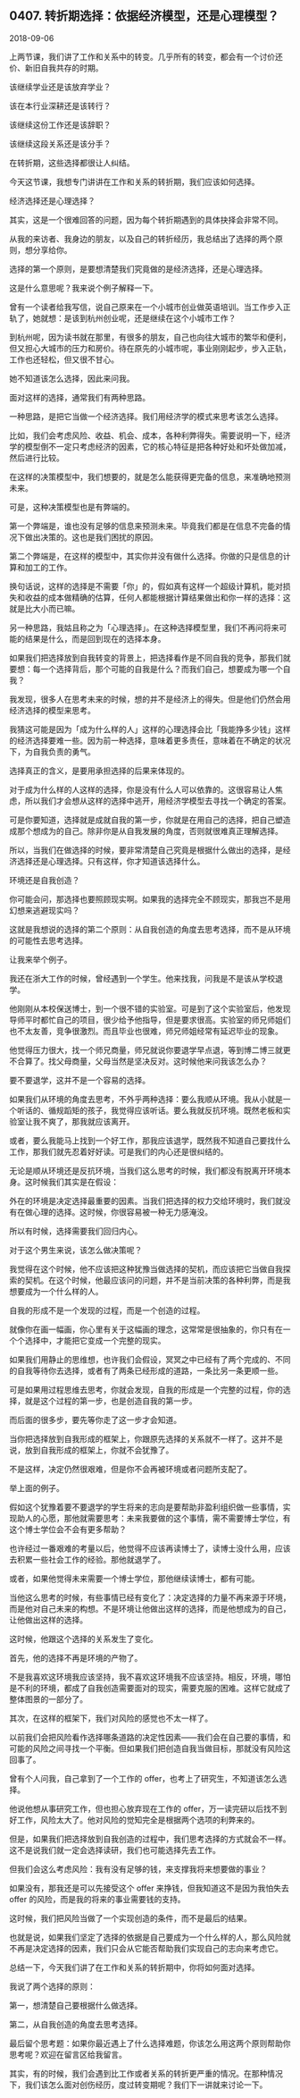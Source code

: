 ## 0407. 转折期选择：依据经济模型，还是心理模型？

2018-09-06

上两节课，我们讲了工作和关系中的转变。几乎所有的转变，都会有一个讨价还价、新旧自我共存的时期。

该继续学业还是该放弃学业？

该在本行业深耕还是该转行？

该继续这份工作还是该辞职？

该继续这段关系还是该分手？

在转折期，这些选择都很让人纠结。

今天这节课，我想专门讲讲在工作和关系的转折期，我们应该如何选择。

经济选择还是心理选择？

其实，这是一个很难回答的问题，因为每个转折期遇到的具体抉择会非常不同。

从我的来访者、我身边的朋友，以及自己的转折经历，我总结出了选择的两个原则，想分享给你。

选择的第一个原则，是要想清楚我们究竟做的是经济选择，还是心理选择。

这是什么意思呢？我来说个例子解释一下。

曾有一个读者给我写信，说自己原来在一个小城市创业做英语培训。当工作步入正轨了，她就想：是该到杭州创业呢，还是继续在这个小城市工作？

到杭州呢，因为读书就在那里，有很多的朋友，自己也向往大城市的繁华和便利，但又担心大城市的压力和房价。待在原先的小城市呢，事业刚刚起步，步入正轨，工作也还轻松，但又很不甘心。

她不知道该怎么选择，因此来问我。

面对这样的选择，通常我们有两种思路。

一种思路，是把它当做一个经济选择。我们用经济学的模式来思考该怎么选择。

比如，我们会考虑风险、收益、机会、成本，各种利弊得失。需要说明一下，经济学的模型倒不一定只考虑经济的因素，它的核心特征是把各种好处和坏处做加减，然后进行比较。

在这样的决策模型中，我们想要的，就是怎么能获得更完备的信息，来准确地预测未来。

可是，这种决策模型也是有弊端的。

第一个弊端是，谁也没有足够的信息来预测未来。毕竟我们都是在信息不完备的情况下做出决策的。这也是我们困扰的原因。

第二个弊端是，在这样的模型中，其实你并没有做什么选择。你做的只是信息的计算和加工的工作。

换句话说，这样的选择是不需要「你」的，假如真有这样一个超级计算机，能对损失和收益的成本做精确的估算，任何人都能根据计算结果做出和你一样的选择：这就是比大小而已嘛。

另一种思路，我姑且称之为「心理选择」。在这种选择模型里，我们不再问将来可能的结果是什么，而是回到现在的选择本身。

如果我们把选择放到自我转变的背景上，把选择看作是不同自我的竞争，那我们就要想：每一个选择背后，那个可能的自我是什么？而我们自己，想要成为哪一个自我？

我发现，很多人在思考未来的时候，想的并不是经济上的得失。但是他们仍然会用经济选择的模型来思考。

我猜这可能是因为「成为什么样的人」这样的心理选择会比「我能挣多少钱」这样的经济选择要难一些。因为前一种选择，意味着更多责任，意味着在不确定的状况下，为自我负责的勇气。

选择真正的含义，是要用承担选择的后果来体现的。

对于成为什么样的人这样的选择，你是没有什么人可以依靠的。这很容易让人焦虑，所以我们才会想从这样的选择中逃开，用经济学模型去寻找一个确定的答案。

可是你要知道，选择就是成就自我的第一步，你就是在用自己的选择，把自己塑造成那个想成为的自己。除非你是从自我发展的角度，否则就很难真正理解选择。

所以，当我们在做选择的时候，要非常清楚自己究竟是根据什么做出的选择，是经济选择还是心理选择。只有这样，你才知道该选择什么。

环境还是自我创造？

你可能会问，那选择也要照顾现实啊。如果我的选择完全不顾现实，那我岂不是用幻想来逃避现实吗？

这就是我想说的选择的第二个原则：从自我创造的角度去思考选择，而不是从环境的可能性去思考选择。

让我来举个例子。

我还在浙大工作的时候，曾经遇到一个学生。他来找我，问我是不是该从学校退学。

他刚刚从本校保送博士，到一个很不错的实验室。可是到了这个实验室后，他发现导师平时都忙自己的项目，很少给予他指导，但是要求很高。实验室的师兄师姐们也不太友善，竞争很激烈。而且毕业也很难，师兄师姐经常有延迟毕业的现象。

他觉得压力很大，找一个师兄商量，师兄就说你要退学早点退，等到博二博三就更不合算了。找父母商量，父母当然是坚决反对。这时候他来问我该怎么办？

要不要退学，这并不是一个容易的选择。

如果我们从环境的角度去思考，不外乎两种选择：要么我顺从环境。我从小就是一个听话的、循规蹈矩的孩子，我觉得应该听话。要么我就反抗环境。既然老板和实验室让我不爽了，那我就应该离开。

或者，要么我能马上找到一个好工作，那我应该退学，既然我不知道自己要找什么工作，那我们就先忍着好好读。可是我们的内心还是很纠结的。

无论是顺从环境还是反抗环境，当我们这么思考的时候，我们都没有脱离开环境本身。这时候我们其实是在假设：

外在的环境是决定选择最重要的因素。当我们把选择的权力交给环境时，我们就没有在做心理的选择。这时候，你很容易被一种无力感淹没。

所以有时候，选择需要我们回归内心。

对于这个男生来说，该怎么做决策呢？

我觉得在这个时候，他不应该把这种犹豫当做选择的契机，而应该把它当做自我探索的契机。在这个时候，他最应该问的问题，并不是当前决策的各种利弊，而是我想要成为一个什么样的人。

自我的形成不是一个发现的过程，而是一个创造的过程。

就像你在画一幅画，你心里有关于这幅画的理念，这常常是很抽象的，你只有在一个个选择中，才能把它变成一个完整的现实。

如果我们用静止的思维想，也许我们会假设，冥冥之中已经有了两个完成的、不同的自我等待你去选择，或者有了两条已经形成的道路，一条比另一条更顺一些。

可是如果用过程思维去思考，你就会发现，自我的形成是一个完整的过程，你的选择，就是这个过程的第一步，也是创造自我的第一步。

而后面的很多步，要先等你走了这一步才会知道。

当你把选择放到自我形成的框架上，你跟原先选择的关系就不一样了。这并不是说，放到自我形成的框架上，你就不会犹豫了。

不是这样，决定仍然很艰难，但是你不会再被环境或者问题所支配了。

举上面的例子。

假如这个犹豫着要不要退学的学生将来的志向是要帮助非盈利组织做一些事情，实现助人的心愿，那他就需要思考：未来我要做的这个事情，需不需要博士学位，有这个博士学位会不会有更多帮助？

也许经过一番艰难的考量以后，他觉得不应该再读博士了，读博士没什么用，应该去积累一些社会工作的经验。那他就退学了。

或者，如果他觉得未来需要一个博士学位，那他继续读博士，都有可能。

当他这么思考的时候，有些事情已经有变化了：决定选择的力量不再来源于环境，而是他对自己未来的构想。不是环境让他做出这样的选择，而是他想成为的自己，让他做出这样的选择。

这时候，他跟这个选择的关系发生了变化。

首先，他的选择不再是环境的产物了。

不是我喜欢这环境我应该坚持，我不喜欢这环境我不应该坚持。相反，环境，哪怕是不利的环境，都成了自我创造需要面对的现实，需要克服的困难。这样它就成了整体图景的一部分了。

其次，在这样的框架下，我们对风险的感觉也不太一样了。

以前我们会把风险看作选择哪条道路的决定性因素——我们会在自己要的事情，和可能的风险之间寻找一个平衡。但如果我们把创造自我当做目标，那就没有风险这回事了。

曾有个人问我，自己拿到了一个工作的 offer，也考上了研究生，不知道该怎么选择。

他说他想从事研究工作，但也担心放弃现在工作的 offer，万一读完研以后找不到好工作，风险太大了。他对风险的觉知完全是根据两个选项的利弊来的。

但是，如果我们把选择放到自我创造的过程中，我们思考选择的方式就会不一样。这不是说我们就一定会选择读研，我们也可能选择先去工作。

但我们会这么考虑风险：我有没有足够的钱，来支撑我将来想要做的事业？

如果没有，那我还是可以先接受这个 offer 来挣钱，但我知道这不是因为我怕失去 offer 的风险，而是我的将来的事业需要钱的支持。

这时候，我们把风险当做了一个实现创造的条件，而不是最后的结果。

也就是说，如果我们坚定了选择的依据是自己要成为一个什么样的人，那么风险就不再是决定选择的因素，我们只会从它能否帮助我们实现自己的志向来考虑它。

总结一下，今天我们讲了在工作和关系的转折期中，你将如何面对选择。

我说了两个选择的原则：

第一，想清楚自己要根据什么做选择。

第二，从自我创造的角度去思考选择。

最后留个思考题：如果你最近遇上了什么选择难题，你该怎么用这两个原则帮助你思考呢？欢迎在留言区给我留言。

其实，有的时候，我们会遇到比工作或者关系的转折更严重的情况。在那种情况下，我们该怎么面对创伤经历，度过转变期呢？我们下一讲就来讨论一下。